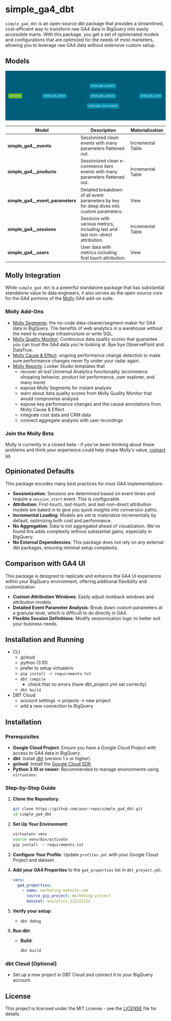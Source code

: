 # simple_ga4_dbt

`simple_ga4_dbt` is an open-source dbt package that provides a streamlined, cost-efficient way to transform raw GA4 data in BigQuery into easily accessible marts.
With this package, you get a set of opinionated models and configurations that are optimized for the needs of most marketers, allowing you to leverage raw GA4 data without extensive custom setup.

## Models

![simple_ga4_dbt_dag.png](simple_ga4_dbt_dag.png)

| Model                            | Description                                                                              | Materialization   |
|----------------------------------|------------------------------------------------------------------------------------------|-------------------|
| **simple_ga4__events**           | Sessionized clean events with many parameters flattened out.                             | Incremental Table |
| **simple_ga4__products**         | Sessionized clean e-commerce item events with many parameters flattened out.             | Incremental Table |
| **simple_ga4__event_parameters** | Detailed breakdown of all event parameters by key for deep dives into custom parameters. | View              |
| **simple_ga4__sessions**         | Sessions with various metrics, including last and last non-direct attribution.           | Incremental Table |
| **simple_ga4__users**            | User data with metrics including first touch attribution.                                | View              |


## Molly Integration

While `simple_ga4_dbt` is a powerful standalone package that has substantial standalone value to data engineers, it also serves as the open-source core for the GA4 portions of the [Molly](https://www.admindanalytics.com/molly/?utm_source=github%20simple-ga4-dbt&utm_medium=referral&utm_content=README) GA4 add-on suite.

### Molly Add-Ons

- [Molly Segments](https://www.admindanalytics.com/segmentation/?utm_source=github%20simple-ga4-dbt&utm_medium=referral&utm_content=README): the no-code data-cleaner/segment-maker for GA4 data in BigQuery. The benefits of web analytics in a warehouse without the need to manage infrastructure or write SQL.
- [Molly Quality Monitor](https://www.admindanalytics.com/data-quality-monitoring/?utm_source=github%20simple-ga4-dbt&utm_medium=referral&utm_content=README): Continuous data quality scores that guarantee you can trust the GA4 data you're looking at. Bye bye ObservePoint and DataTrue.
- [Molly Cause & Effect](https://www.mollydata.io/?utm_source=github%20simple-ga4-dbt&utm_medium=referral&utm_content=README): ongoing performance change detection to make sure performance changes never fly under your radar again.
- [Molly Reports](https://www.admindanalytics.com/molly-reports/?utm_source=github%20simple-ga4-dbt&utm_medium=referral&utm_content=README): Looker Studio templates that 
  - recover all lost Universal Analytics functionality (ecommerce shopping behavior, product list performance, user explorer, and many more)
  - expose Molly Segments for instant analysis
  - warn about data quality scores from Molly Quality Monitor that would compromise analysis 
  - expose key performance changes and the causal annotations from Molly Cause & Effect
  - integrate cost data and CRM data
  - connect aggregate analysis with user recordings

### Join the Molly Beta
Molly is currently in a closed beta - if you've been thinking about these problems and think your experience could help shape Molly's value, [contact us](www.admindanalytics.com/contact/?utm_source=github%20simple-ga4-dbt&utm_medium=referral&utm_content=README)

## Opinionated Defaults

This package encodes many best practices for most GA4 implementations:

- **Sessionization**: Sessions are determined based on event times and require a `session_start` event. This is configurable.
- **Attribution**: First-touch, last-touch, and last-non-direct attribution models are baked in to give you quick insights into conversion paths.
- **Incremental Loading**: Models are set to materialize incrementally by default, optimizing both cost and performance.
- **No Aggregation**: Data is not aggregated ahead of visualization. We've found this adds complexity without substantial gains, especially in BigQuery.
- **No External Dependencies**: This package does not rely on any external dbt packages, ensuring minimal setup complexity.

## Comparison with GA4 UI

This package is designed to replicate and enhance the GA4 UI experience within your BigQuery environment, offering additional flexibility and customization.

- **Custom Attribution Windows**: Easily adjust lookback windows and attribution models.
- **Detailed Event Parameter Analysis**: Break down custom parameters at a granular level, which is difficult to do directly in GA4.
- **Flexible Session Definitions**: Modify sessionization logic to better suit your business needs.


## Installation and Running

- CLI
  - gcloud
  - python (3.10)
  - prefer to setup virtualenv
  - `pip install -r requirements.txt`
  - `dbt compile`
    - check that no errors (have dbt_project.yml set correctly)
  - `dbt build`
- DBT Cloud
  - account settings -> projects -> new project
  - add a new connection to BigQuery

## Installation

### Prerequisites

- **Google Cloud Project**: Ensure you have a Google Cloud Project with access to GA4 data in BigQuery.
- **dbt**: Install [dbt](https://docs.getdbt.com/docs/get-started/installation) (version 1.x or higher).
- **gcloud**: Install the [Google Cloud SDK](https://cloud.google.com/sdk/docs/install).
- **Python 3.10 or newer**: Recommended to manage environments using `virtualenv`.

### Step-by-Step Guide

1. **Clone the Repository**:
    ```sh
    git clone https://github.com/your-repo/simple_ga4_dbt.git
    cd simple_ga4_dbt
    ```

2. **Set Up Your Environment**:
    ```sh
    virtualenv venv
    source venv/bin/activate
    pip install -r requirements.txt
    ```

3. **Configure Your Profile**:
    Update `profiles.yml` with your Google Cloud Project and dataset.
    
4. **Add your GA4 Properties** to the `ga4_properties` list in `dbt_project.yml`.

    ```yml
    vars:
      ga4_properties:
        - name: marketing-website.com
          source_gcp_project: marketing-project
          dataset: analytics_222222222
      ```
   
5. **Verify your setup**:
    - `dbt debug`

6. **Run dbt**:
    - **Build**:
      ```sh
      dbt build
      ```

### dbt Cloud (Optional)

- Set up a new project in DBT Cloud and connect it to your BigQuery account.

## License

This project is licensed under the MIT License - see the [LICENSE](LICENSE) file for details.
